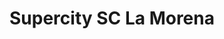 ---
title: "Supercity SC La Morena"
url: /benito-juarez/supercity-sc-la-morena/
shop: Lebensmittel
---
